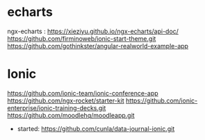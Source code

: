 # echarts

ngx-echarts : https://xieziyu.github.io/ngx-echarts/api-doc/
https://github.com/firminoweb/ionic-start-theme.git
https://github.com/gothinkster/angular-realworld-example-app

# Ionic

https://github.com/ionic-team/ionic-conference-app
https://github.com/ngx-rocket/starter-kit
https://github.com/ionic-enterprise/ionic-training-decks.git
https://github.com/moodlehq/moodleapp.git

- started:
  https://github.com/cunla/data-journal-ionic.git
